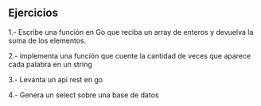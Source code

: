 ## Ejercicios

1.- Escribe una función en Go que reciba un array de enteros y devuelva la suma
de los elementos.

2.- implementa una función que cuente la cantidad de veces que aparece cada
    palabra en un string

3.- Levanta un api rest en go 

4.- Genera un select  sobre una base de datos
 
